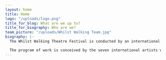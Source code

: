 ```yaml
---
layout: home
title: Home
logo: "/uploads/logo.png"
title_for_blog: What are we up to?
title_for_biography: Who are we?
team_picture: "/uploads/Whilst Walking Team.jpg"
biography: |-
  The Whilst Walking Theatre Festival is conducted by an international group of artists who use non-hierarchical means of creation to travel through India presenting their compilation of devised performance. As a collective, they have embarked on a theatrical journey through the diverse cultures of India.

  The program of work is conceived by the seven international artists who originate from Austria, England, Italy, Spain and India. They met during their training at The London International School of Performing Arts, a school now based Berlin and well-known for its unique training on Jacques Lecoq’s pedagogy.
---
```

